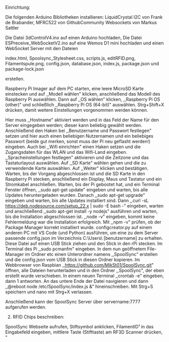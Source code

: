 Einrichtung:

Die folgenden Arduino Bibliotheken installieren:
    LiquidCrystal I2C von Frank de Brabander,
    MFRC522 von GithubCommunity
    Websockets von Markus Sattler

Die Datei 3dControlV4.ino auf einen Arduino hochladen,
Die Datei ESPreceive_WebSocketV2.ino auf eine Wemos D1 mini hochladen 
und einen WebSocket Server mit den Dateien 

index.html, 
Spoolsync_Stylesheet.css,
scripts.js,
editRFID.png,
Filamentspule.png,
config.json,
database.json,
index.js,
package.json
und package-lock.json

erstellen. 

Raspberry Pi Imager auf dem PC starten, eine leere MicroSD Karte einstecken und auf ,,Modell wählen" klicken, anschließend das Modell des Raspberry Pi auswählen.
Dann auf ,,OS wählen" klicken, ,,Raspberry Pi OS (other)" und schließlich ,,Raspberry Pi OS (64-bit)" auswählen.
Strg+Shift+X drücken, damit weitere Einstellungen vorgenommen werden können.

Hier muss ,,Hostname" aktiviert werden und in das Feld der Name für den Server eingegeben werden; dieser kann beliebig gewählt werden.
Anschließend den Haken bei ,,Benutzername und Passwort festlegen" setzen und hier auch einen beliebigen Nutzernamen und ein beliebiges Passwort (beide gut merken, sonst muss der Pi neu geflasht werden!) eingeben.
Auch bei ,,Wifi einrichten" einen Haken setzen und die Zugangsdaten für das WLAN und das Wifi-Land eingeben.
,,Spracheinstellungen festlegen" aktivieren und die Zeitzone und das Tastaturlayout auswählen.
Auf ,,SD Karte" wählen gehen und die zu verwendende Karte auswählen. 
Auf ,,Weiter" klicken und bestätigen.
Warten, bis der Vorgang abgeschlossen ist und die SD Karte in den Raspberry Pi stecken, anschließend ein Display, Maus und Tastatur und ein Stromkabel anschließen.
Warten, bis der Pi gebootet hat, und ein Terminal Fenster öffnen, ,,sudo apt-get update" eingeben und warten, bis alle Updates heruntergeladen wurden. Danach ,,sudo apt-get upgrade" eingeben und warten, bis alle Updates installiert sind. 
Dann ,,curl -sL https://deb.nodesource.com/setup_22.x | sudo -E bash -" eingeben, warten und anschließend ,,sudo apt-get install -y nodejs" ausführen und warten, bis die Installation abgeschlossen ist. ,,node -v" eingeben, kommt keine Fehlermeldung war die Installation erfolgreich. 
Mit ,,npm -v" prüfen, ob der Package Manager korrekt installiert wurde. configcreator.py auf einem anderen PC mit VS Code (und Python) ausführen, um eine zu dem Server passende config.json im Verzeichnis C:\Users\ [benutzername] zu erhalten. 
Diese Datei auf einen USB Stick ziehen und den Stick in den rPi stecken. Im Terminal des Pi ,,sudo pcmanfm" eingeben. In dem nun geöffnetem File-Manager im Ordner etc einen Unterordner namens ,,SpoolSync" erstellen und die config.json vom USB Stick in diesen Ordner kopieren.
Im Webbrowser von Raspbian ,,https://github.com/MikSt01/SpoolSync.git" öffnen, alle Dateien herunterladen und in den Ordner ,,SpoolSync", der eben erstellt wurde verschieben. In einem neuen Terminal ,,crontab -e" eingeben, dann 1 antworten. An das untere Ende der Datei navigieren und dann ,,@reboot node /etc/SpoolSync/index.js &" hineinschreiben. Mit Strg+S speichern und nano mit Strg+X verlassen.




Anschließend kann der SpoolSync Server über servername:7777 aufgerufen werden.

2. RFID Chips beschreiben:

SpoolSync Webseite aufrufen, Stiftsymbol anklicken, 
FilamentID¹ in das Eingabefeld eingeben, 
mittlere Taste (Stifttaste) am RF3D Scanner drücken, 
"
